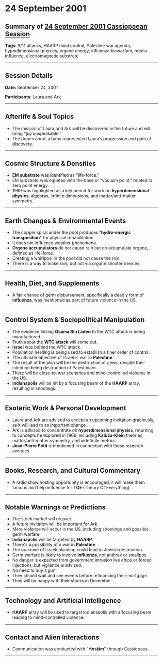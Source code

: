 # 24 September 2001

## Summary of [24 September 2001 Cassiopaean Session](https://cassiopaea.org/forum/threads/session-24-september-2001.18640/)

**Tags:** 9/11 attacks, HAARP mind control, Palestine war agenda, hyperdimensional physics, orgone energy, influenza biowarfare, media influence, electromagnetic substrate

---


## Session Details

**Date:** September 24, 2001

**Participants:** Laura and Ark

---


## Afterlife & Soul Topics

- The mission of Laura and Ark will be discovered in the future and will bring "joy unspeakable."
- The dream about a baby represented Laura’s progression and path of discovery.

---


## Cosmic Structure & Densities

- **EM substrate** was identified as "life-force."
- EM substrate was equated with the base or "vacuum point," related to zero point energy.
- 1969 was highlighted as a key period for work on **hyperdimensional physics**, algebras, infinite dimensions, and matter/anti-matter symmetry.

---


## Earth Changes & Environmental Events

- The copper spiral under the pool produces "**hydro-energic transposition**" for physical rehabilitation.
- It does not influence weather phenomena.
- **Orgone accumulators** do not cause rain but do accumulate orgone, defined as life-force.
- Creating a whirlpool in the pool did not cause the rain.
- There is a way to make rain, but not via orgone shooter devices.

---


## Health, Diet, and Supplements

- A fair chance of germ disbursement, specifically a deadly form of **influenza**, was mentioned as part of future violence in the US.

---


## Control System & Sociopolitical Manipulation

- The evidence linking **Osama Bin Laden** to the WTC attack is being manufactured.
- Truth about the **WTC attack** will come out.
- **Israel** was behind the WTC attack.
- Population herding is being used to establish a finer order of control.
- The ultimate objective of Israel is war in **Palestine**.
- The result of the plan will be the destruction of Jews, despite their intention being destruction of Palestinians.
- There will be close-to-war scenarios and mind-controlled violence in the US.
- **Indianapolis** will be hit by a focusing beam of the **HAARP** array, resulting in shootings.

---


## Esoteric Work & Personal Development

- Laura and Ark are advised to accept an upcoming invitation graciously, as it will lead to an important change.
- Ark is advised to concentrate on **hyperdimensional physics**, returning to concepts he explored in 1969, including **Kaluza-Klein** theories, matter/anti-matter symmetry, and indefinite metrics.
- **Jean-Pierre Petit** is mentioned in connection with these research avenues.

---


## Books, Research, and Cultural Commentary

- A radio show hosting opportunity is encouraged; it will make them famous and help influence for **TOE** (Theory Of Everything).

---


## Notable Warnings or Predictions

- The stock market will recover.
- A future invitation will be important for Ark.
- More violence will occur in the US, including shootings and possible germ warfare.
- **Indianapolis** will be targeted by **HAARP**.
- There's a possibility of a war in **Palestine**.
- The outcome of Israeli planning could lead to Jewish destruction.
- Germ warfare is likely to involve **influenza**, not anthrax or smallpox.
- No danger is expected from government intrusion like chips or forced injections, but vigilance is advised.
- No need to buy a gun.
- They should wait and see events before refinancing their mortgage.
- They will be happy with their stocks in December.

---


## Technology and Artificial Intelligence

- **HAARP** array will be used to target Indianapolis with a focusing beam leading to mind-controlled violence.

---


## Contact and Alien Interactions

- Communication was conducted with "**Hoskim**" through Cassiopaea.

---



